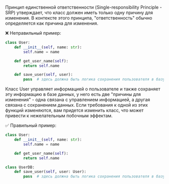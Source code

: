 Принцип единственной ответственности (Single-responsibility Principle - SRP) утверждает, что класс должен иметь только одну причину для изменения. В контексте этого принципа, "ответственность" обычно определяется как причина для изменения.

❌ Неправильный пример:
```python
class User:
    def __init__(self, name: str):
        self.name = name

    def get_user_name(self):
        return self.name

    def save_user(self, user):
        pass  # здесь должна быть логика сохранения пользователя в базу данных
```

Класс User управляет информацией о пользователе и также сохраняет эту информацию в базе данных, у него есть две "причины для изменения" - одна связана с управлением информацией, а другая связана с сохранением данных. Если требования к одной из этих функций изменяются, вам придется изменить класс, что может привести к нежелательным побочным эффектам.

✅ Правильный пример:
```python
class User:
    def __init__(self, name: str):
        self.name = name

    def get_user_name(self):
        return self.name

class UserDB:
    def save_user(self, user: User):
        pass  # здесь должна быть логика сохранения пользователя в базу данных

```
